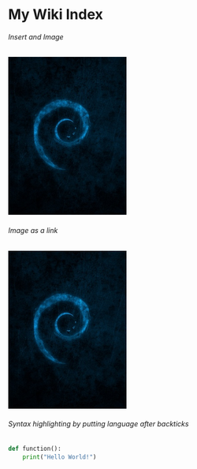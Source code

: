 # My Wiki Index

###### Insert and Image
![Alt Text](./images/test_debian_240x320.jpg "Test Image")

###### Image as a link
[![A kitten](./images/test_debian_240x320.jpg)](https://www.google.com)

###### Syntax highlighting by putting language after backticks
```python
def function():
    print("Hello World!")
```
